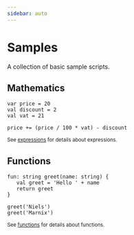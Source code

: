 ```yaml
---
sidebar: auto
---
```


# Samples

A collection of basic sample scripts.

## Mathematics

```ttr
var price = 20
val discount = 2
val vat = 21

price += (price / 100 * vat) - discount
```

<sub>See [expressions](../syntax/expressions.md) for details about expressions.</sub>

## Functions

```ttr
fun: string greet(name: string) {
   val greet = 'Hello ' + name
   return greet
}

greet('Niels')
greet('Marnix')
```

<sub>See [functions](../syntax/functions.md) for details about functions.</sub>
